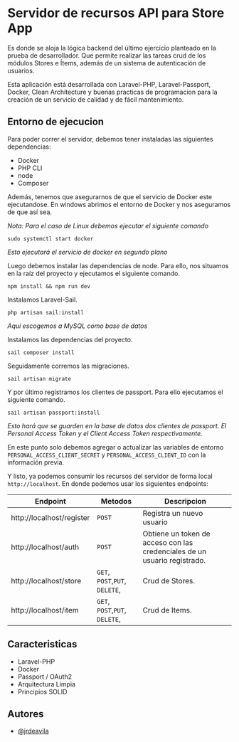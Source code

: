 # Servidor de recursos API para Store App

Es donde se aloja la lógica backend del último ejercicio planteado
en la prueba de desarrollador. Que permite realizar las tareas crud
de los módulos Stores e Ítems, además de un sistema de autenticación
de usuarios.

Esta aplicación está desarrollada con Laravel-PHP, Laravel-Passport, Docker,
Clean Architecture y buenas practicas de programacion para la creación
de un servicio de calidad y de fácil mantenimiento.

## Entorno de ejecucion

Para poder correr el servidor, debemos tener instaladas las
siguientes dependencias:

-   Docker
-   PHP CLI
-   node
-   Composer

Además, tenemos que asegurarnos de que el servicio de Docker
este ejecutandose.
En windows abrimos el entorno de Docker y nos aseguramos de que
así sea.

_Nota: Para el caso de Linux debemos ejecutar el siguiente comando_

```
sudo systemctl start docker
```

_Esto ejecutará el servicio de docker en segundo plano_

Luego debemos instalar las dependencias de node. Para ello, nos
situamos en la raíz del proyecto y ejecutamos el siguiente comando.

```
npm install && npm run dev
```

Instalamos Laravel-Sail.

```
php artisan sail:install
```

_Aquí escogemos a MySQL como base de datos_

Instalamos las dependencias del proyecto.

```
sail composer install
```

Seguidamente corremos las migraciones.

```
sail artisan migrate
```

Y por último registramos los clientes de passport.
Para ello ejecutamos el siguiente comando.

```
sail artisan passport:install
```

_Esto hará que se guarden en la base de datos dos clientes
de passport. El Personal Access Token y el Client Access Token
respectivamente._

En este punto solo debemos agregar o actualizar las variables
de entorno `PERSONAL_ACCESS_CLIENT_SECRET` y `PERSONAL_ACCESS_CLIENT_ID`
con la información previa.

Y listo, ya podemos consumir los recursos del servidor de forma
local `http://localhost`. En donde podemos usar los siguientes endpoints:

| Endpoint                  | Metodos                        | Descripcion                                                               |
| ------------------------- | ------------------------------ | ------------------------------------------------------------------------- |
| http://localhost/register | `POST`                         | Registra un nuevo usuario                                                 |
| http://localhost/auth     | `POST`                         | Obtiene un token de acceso con las credenciales de un usuario registrado. |
| http://localhost/store    | `GET`, `POST`,`PUT`, `DELETE`, | Crud de Stores.                                                           |
| http://localhost/item     | `GET`, `POST`,`PUT`, `DELETE`, | Crud de Items.                                                            |

## Caracteristicas

-   Laravel-PHP
-   Docker
-   Passport / OAuth2
-   Arquitectura Limpia
-   Principios SOLID

## Autores

-   [@jrdeavila](https://www.github.com/octokatherine)

